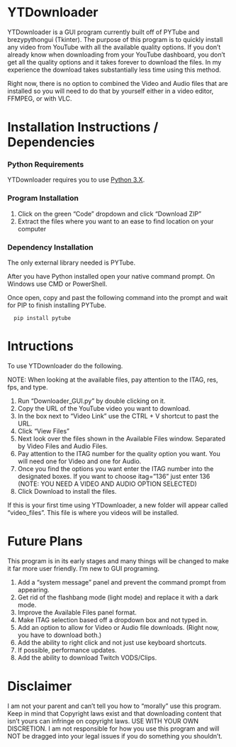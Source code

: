 # YTDownloader
YTDownloader is a GUI program currently built off of PYTube and brezypythongui (Tkinter). The purpose of this program is to quickly install any video from YouTube with all the available quality options. If you don’t already know when downloading from your YouTube dashboard, you don’t get all the quality options and it takes forever to download the files. In my experience the download takes substantially less time using this method.

Right now, there is no option to combined the Video and Audio files that are installed so you will need to do that by yourself either in a video editor, FFMPEG, or with VLC. 


# Installation Instructions / Dependencies 

### Python Requirements
YTDownloader requires you to use [Python 3.X](https://www.python.org/).

### Program Installation
1.	Click on the green “Code” dropdown and click “Download ZIP”
2.	Extract the files where you want to an ease to find location on your computer
### Dependency Installation
The only external library needed is PYTube.

After you have Python installed open your native command prompt. On Windows use CMD or PowerShell. 

Once open, copy and past the following command into the prompt and wait for PIP to finish installing PYTube.


      pip install pytube


# Intructions
To use YTDownloader do the following.

NOTE: When looking at the available files, pay attention to the ITAG, res, fps, and type.

1.	Run “Downloader_GUI.py” by double clicking on it.  
2.	Copy the URL of the YouTube video you want to download.
3.	In the box next to “Video Link” use the CTRL + V shortcut to past the URL.
4.	Click “View Files”
5.	Next look over the files shown in the Available Files window. Separated by Video Files  and Audio Files.
6.	Pay attention to the ITAG number for the quality option you want. You will need one for Video and one for Audio.
7.	Once you find the options you want enter the ITAG number into the designated boxes. If you want to choose itag=”136” just enter 136 (NOTE: YOU NEED A VIDEO AND AUDIO OPTION SELECTED)
8.	Click Download to install the files.

If this is your first time using YTDownloader, a new folder will appear called “video_files”. This file is where you videos will be installed.

# Future Plans
This program is in its early stages and many things will be changed to make it far more user friendly. I’m new to GUI programing.

1.	Add a “system message” panel and prevent the command prompt from appearing.
2.	Get rid of the flashbang mode (light mode) and replace it with a dark mode.
3.	Improve the Available Files panel format.
4.	Make ITAG selection based off a dropdown box and not typed in.
5.	Add an option to allow for Video or Audio file downloads. (Right now, you have to download both.)
6.	Add the ability to right click and not just use keyboard shortcuts.
7.	If possible, performance updates.
8.	Add the ability to download Twitch VODS/Clips.


# Disclaimer 
I am not your parent and can’t tell you how to “morally” use this program. Keep in mind that Copyright laws exist and that downloading content that isn’t yours can infringe on copyright laws. USE WITH YOUR OWN DISCRETION. I am not responsible for how you use this program and will NOT be dragged into your legal issues if you do something you shouldn’t.
